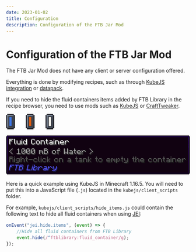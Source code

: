 ```yaml
---
date: 2023-01-02
title: Configuration
description: Configuration of the FTB Jar Mod
---
```


# Configuration of the FTB Jar Mod

The FTB Jar Mod does not have any client or server configuration offered.

Everything is done by modifying recipes, such as through [KubeJS integration](./for-kubejs.md) or [datapack](./for-datapacks.md).

If you need to hide the fluid containers items added by FTB Library in the recipe browser, you need to use mods such as [KubeJS](https://www.curseforge.com/minecraft/mc-mods/kubejs-forge) or [CraftTweaker](https://www.curseforge.com/minecraft/mc-mods/crafttweaker).

![Three basic fluid containers](./images/configuration/fluid-containers.png "Three basic fluid containers")

![The water container hover text](./images/configuration/water-container-text.png "The water container hover text")

Here is a quick example using KubeJS in Minecraft 1.16.5. You will need to put this into a JavaScript file (`.js`) located in the `kubejs/client_scripts` folder.

For example, `kubejs/client_scripts/hide_items.js` could contain the following text to hide all fluid containers when using [JEI](https://www.curseforge.com/minecraft/mc-mods/jei):

```js
onEvent("jei.hide.items", (event) => {
    //Hide all fluid containers from FTB Library
    event.hide(/^ftblibrary:fluid_container/g);
});
```